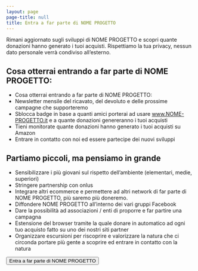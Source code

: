 ```yaml
---
layout: page
page-title: null
title: Entra a far parte di NOME PROGETTO
---
```


Rimani aggiornato sugli sviluppi di NOME PROGETTO e scopri quante donazioni hanno generato i tuoi acquisti.
Rispettiamo la tua privacy, nessun dato personale verrà condiviso all’esterno.

## Cosa otterrai entrando a far parte di NOME PROGETTO:
- Cosa otterrai entrando a far parte di NOME PROGETTO:
- Newsletter mensile del ricavato, del devoluto e delle prossime campagne che supporteremo
- Sblocca badge in base a quanti amici porterai ad usare www.NOME-PROGETTO.it e a quante donazioni genereranno i tuoi acquisti
- Tieni monitorate quante donazioni hanno generato i tuoi acquisti su Amazon
- Entrare in contatto con noi ed essere partecipe dei nuovi sviluppi 


## Partiamo piccoli, ma pensiamo in grande
- Sensibilizzare i più giovani sul rispetto dell’ambiente  (elementari, medie, superiori)
- Stringere partnership con onlus
- Integrare altri ecommerce e permettere ad altri network di far parte di NOME PROGETTO, più saremo più doneremo. 
- Diffondere NOME PROGETTO all’interno dei vari gruppi Facebook
- Dare la possibilità ad associazioni / enti di proporre e far partire una campagna
- Estensione del browser tramite la quale donare in automatico ad ogni tuo acquisto fatto su uno dei nostri siti partner
- Organizzare escursioni per riscoprire e valorizzare la natura che ci circonda portare più gente a scoprire ed entrare in contatto con la natura


<button id="join" class="btn btn-block btn-primary btn-login-facebook">Entra a far parte di NOME PROGETTO</button>